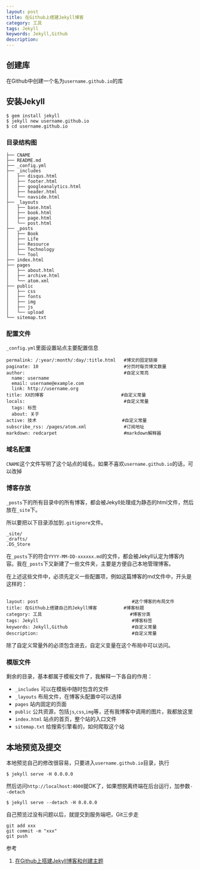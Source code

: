 ```yaml
---
layout: post
title: 在Github上搭建Jekyll博客
category: 工具
tags: Jekyll
keywords: Jekyll,Github
description:
---
```


## 创建库
在Github中创建一个名为`username.github.io`的库

## 安装Jekyll
```
$ gem install jekyll
$ jekyll new username.github.io
$ cd username.github.io
```

### 目录结构图

```
├── CNAME
├── README.md
├── _config.yml
├── _includes
│   ├── disqus.html
│   ├── footer.html
│   ├── googleanalytics.html
│   ├── header.html
│   └── navside.html
├── _layouts
│   ├── base.html
│   ├── book.html
│   ├── page.html
│   └── post.html
├── _posts
│   ├── Book
│   ├── Life
│   ├── Resource
│   ├── Technology
│   └── Tool
├── index.html
├── pages
│   ├── about.html
│   ├── archive.html
│   └── atom.xml
├── public
│   ├── css
│   ├── fonts
│   ├── img
│   ├── js
│   └── upload
└── sitemap.txt

```

### 配置文件
`_config.yml`里面设置站点主要配置信息

```
permalink: /:year/:month/:day/:title.html   #博文的固定链接
paginate: 10                                #分页时每页博文数量
author:                                     #自定义常亮
  name: username
  email: username@example.com
  link: http://username.org
title: XX的博客                             #自定义常量
locals:                                     #自定义常量
  tags: 标签
  about: 关于
active: 技术                                #自定义常量
subscribe_rss: /pages/atom.xml              #订阅地址
markdown: redcarpet                         #markdown解释器
```

### 域名配置
`CNAME`这个文件写明了这个站点的域名，如果不喜欢`username.github.io`的话，可以改掉

### 博客存放
`_posts`下的所有目录中的所有博客，都会被Jekyll处理成为静态的html文件，然后放在`_site`下。

所以要把以下目录添加到`.gitignore`文件。

```
_site/
_drafts/
.DS_Store
```

在`_posts`下的符合`YYYY-MM-DD-xxxxxx.md`的文件，都会被Jekyll认定为博客内容。我在`_posts`下又新建了一些文件夹，主要是方便自己本地管理博客。

在上述这些文件中，必须先定义一些配置项，例如这篇博客的md文件中，开头是这样的：

```

layout: post                                   #这个博客的布局文件
title: 在Github上搭建自己的Jekyll博客          #博客标题
category: 工具                                 #博客分类
tags: Jekyll                                   #博客标签
keywords: Jekyll,Github                        #自定义常量
description:                                   #自定义常量

```

除了自定义常量外的必须包含进去，自定义变量在这个布局中可以访问。

### 模版文件
剩余的目录，基本都属于模板文件了，我解释一下各自的作用：

- `_includes` 可以在模板中随时包含的文件
- `_layouts` 布局文件，在博客头配置中可以选择
- `pages` 站内固定的页面
- `public` 公共资源，包括`js`,`css`,`img`等，还有我博客中调用的图片，我都放这里
- `index.html` 站点的首页，整个站的入口文件
- `sitemap.txt` 给搜索引擎看的，如何爬取这个站

## 本地预览及提交
本地预览自己的修改很容易，只要进入`username.github.io`目录，执行

```
$ jekyll serve -H 0.0.0.0
```

然后访问`http://localhost:4000`就OK了，如果想脱离终端在后台运行，加参数`--detach`

```
$ jekyll serve --detach -H 0.0.0.0
```

自己预览过没有问题以后，就提交到服务端吧，Git三步走

```
git add xxx
git commit -m "xxx"
git push
```

参考
1. [在Github上搭建Jekyll博客和创建主题][1]

[1]: http://yansu.org/2014/02/12/how-to-deploy-a-blog-on-github-by-jekyll.html